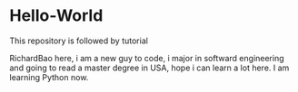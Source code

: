# Hello-World
This repository is followed by tutorial

RichardBao here, i am a new guy to code, i major in softward engineering and going to read a master degree in USA, hope i can learn a lot here. I am learning Python now.
